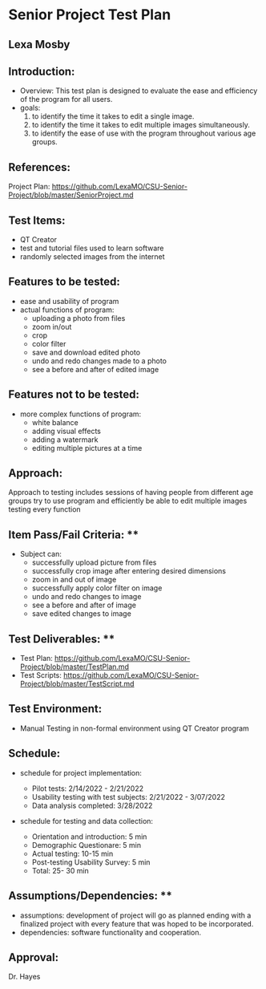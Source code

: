 Senior Project Test Plan
========================
Lexa Mosby
----------

Introduction:
-------------
- Overview: This test plan is designed to evaluate the ease and efficiency of the program for all users.
- goals:
  1. to identify the time it takes to edit a single image.
  2. to identify the time it takes to edit multiple images simultaneously.
  3. to identify the ease of use with the program throughout various age groups.

References:
-----------
Project Plan: https://github.com/LexaMO/CSU-Senior-Project/blob/master/SeniorProject.md

Test Items: 
-----------
- QT Creator
- test and tutorial files used to learn software
- randomly selected images from the internet

Features to be tested:
-----------------------
- ease and usability of program
- actual functions of program:
  - uploading a photo from files
  - zoom in/out
  - crop
  - color filter
  - save and download edited photo
  - undo and redo changes made to a photo
  - see a before and after of edited image

Features not to be tested:
--------------------------
- more complex functions of program:
  - white balance 
  - adding visual effects
  - adding a watermark
  - editing multiple pictures at a time
  

Approach:
--------
Approach to testing includes sessions of having people from different age groups try to use program and efficiently be able to edit multiple images testing every function

Item Pass/Fail Criteria: **
-----------------------
 - Subject can:
   - successfully upload picture from files
   - successfully crop image after entering desired dimensions
   - zoom in and out of image 
   - successfully apply color filter on image 
   - undo and redo changes to image 
   - see a before and after of image
   - save edited changes to image

Test Deliverables: **
-------------------
- Test Plan: https://github.com/LexaMO/CSU-Senior-Project/blob/master/TestPlan.md
- Test Scripts: https://github.com/LexaMO/CSU-Senior-Project/blob/master/TestScript.md

Test Environment:
-----------------
- Manual Testing in non-formal environment using QT Creator program

Schedule:
---------
- schedule for project implementation:
  - Pilot tests: 2/14/2022 - 2/21/2022
  - Usability testing with test subjects: 2/21/2022 - 3/07/2022
  - Data analysis completed: 3/28/2022

- schedule for testing and data collection:
  -  Orientation and introduction: 5 min
  -  Demographic Questionare:  5 min
  -  Actual testing: 10-15 min
  -  Post-testing Usability Survey: 5 min
  -  Total: 25- 30 min

Assumptions/Dependencies: **
-------------------------
- assumptions: development of project will go as planned ending with a finalized project with every feature that was hoped to be incorporated.
- dependencies: software functionality and cooperation.

Approval:
-----------
Dr. Hayes 
